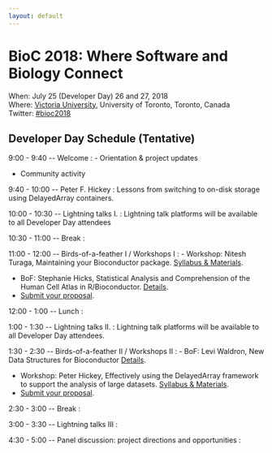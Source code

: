 ```yaml
---
layout: default
---
```

# BioC 2018: Where Software and Biology Connect

When: July 25 (Developer Day) 26 and 27, 2018 <br />
Where: [Victoria University][venue], University of Toronto, Toronto, Canada<br />
Twitter: [#bioc2018][tweet]

[tweet]: https://twitter.com/hashtag/bioc2018?f=tweets
[venue]: ./travel-accommodations

## Developer Day Schedule (Tentative)

9:00 - 9:40 -- Welcome
: - Orientation & project updates
  - Community activity

9:40 - 10:00 -- Peter F. Hickey
: Lessons from switching to on-disk storage using DelayedArray
  containers.

10:00 - 10:30 -- Lightning talks I.
: Lightning talk platforms will be available to all
  Developer Day attendees

10:30 - 11:00 -- Break
: 

11:00 - 12:00 -- Birds-of-a-feather I / Workshops I
: - Workshop: Nitesh Turaga, Maintaining your Bioconductor
    package. [Syllabus & Materials][Turaga_MaintainBioc].
  - BoF: Stephanie Hicks, Statistical Analysis and Comprehension of
    the Human Cell Atlas in R/Bioconductor. [Details][hca].
  - [Submit your proposal](call-for-abstracts).

12:00 - 1:00 -- Lunch
: 

1:00 - 1:30 -- Lightning talks II.
: Lightning talk platforms will be available to
  all Developer Day attendees.

1:30 - 2:30 -- Birds-of-a-feather II / Workshops II
: - BoF: Levi Waldron, New Data Structures for Bioconductor
    [Details][structures].
  - Workshop: Peter Hickey, Effectively using the DelayedArray
    framework to support the analysis of large
    datasets. [Syllabus & Materials][Hickey_DelayedArray].
  - [Submit your proposal](call-for-abstracts).

2:30 - 3:00 -- Break
: 

3:00 - 3:30 -- Lightning talks III
: 

4:30 - 5:00 -- Panel discussion: project directions and opportunities
: 

[hca]: https://github.com/Bioconductor/BioC2018/issues/5
[structures]: https://github.com/Bioconductor/BioC2018/issues/8

[Hickey_DelayedArray]: https://github.com/Bioconductor/BiocWorkshops/blob/master/Hickey_DelayedArray.Rmd
[Turaga_MaintainBioc]: https://github.com/Bioconductor/BiocWorkshops/blob/master/Turaga_MaintainBioc.Rmd
